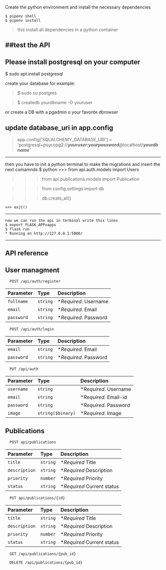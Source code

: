 Create the python environment and install the necessary dependencies

    $ pipenv shell 
    $ pipenv install
> this install all dependencies in a python container

##test the API
------
Please install postgresql on your computer 
------
$ sudo apt install postgresql

create your database for example:
> $ sudo su postgres 

> $ createdb yourdbname -O youruser

or create a DB with a pgadmin o your favorite dbrowser

update database_uri in app.config 
------
> app.config['SQLALCHEMY_DATABASE_URI'] = 'postgresql+psycopg2://***youruser:yourpassword***@localhost/***yourdbname***'
------
then you have to init a python terminal to make the migrations and insert the next comamnds
    $ python
    >>> from api.auth.models import Users

>>> from api.publications.models import Publication

>>> from config.settings import db

>>> db.create_all()
    
    >>> exit()


-----
    now we can run the api in terminal write this lines
    $ export FLASK_APP=apps
    $ flask run
    * Running on http://127.0.0.1:5000/
----

## API reference

## User managment

```https
  POST /api/auth/register
```

| Parameter | Type     | Description                |
| :-------- | :------- | :------------------------- |
| `fullname` | `string` | **Required*. Username |
| `email` | `string` | **Required*. Email |
| `password` | `string` | **Required*. Password |


```https
  POST /api/auth/login
  ```

| Parameter | Type     | Description                |
| :-------- | :------- | :------------------------- |
| `email` | `string` | **Required*. Email |
| `password` | `string` | **Required*. Password |


```https
  PUT /api/auth
```
| Parameter | Type     | Description                |
| :-------- | :------- | :------------------------- |
| `username` | `string` | **Required*. Username |
| `email` | `string` | **Required*. Email-id |
| `password` | `string` | **Required*. Password |
| `image` | `string($binary)` | **Required*. Image |


## Publications

```http
  POST api/publications
```

| Parameter | Type     | Description                       |
| :-------- | :------- | :-------------------------------- |
| `title`      | `string` | **Required* Title  |
| `description`      | `string` | **Required* Description |
| `priority`      | `number` | **Required* Priority  |
| `status`      | `string` | **Required* Current status |

```http
  PUT api/publications/{id}
```

| Parameter | Type     | Description                       |
| :-------- | :------- | :-------------------------------- |
| `title`      | `string` | **Required* Title |
| `description`      | `string` | **Required* Description |
| `priority`      | `number` | **Required* Priority |
| `status`      | `string` | **Required* Current status |

```http
  GET /api/publications/{pub_id}
```

```http
  DELETE /api/publications/{pub_id}
```
